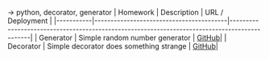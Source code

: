 -> python, decorator, generator
| Homework  | Description                             | URL / Deployment                                                                             |
|-----------|-----------------------------------------|----------------------------------------------------------------------------------------------|
| Generator | Simple random number generator          | [GitHub](https://github.com/AloTech-Full-Stack-Bootcamp/eren-tanriverdioglu/tree/main/week_7)|
| Decorator | Simple decorator does something strange | [GitHub](https://github.com/AloTech-Full-Stack-Bootcamp/eren-tanriverdioglu/tree/main/week_7)|
